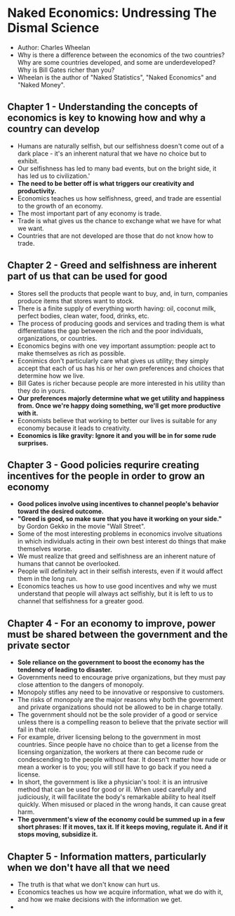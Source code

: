 # Naked Economics: Undressing The Dismal Science
- Author: Charles Wheelan
- Why is there a difference between the economics of the two countries? Why are some countries developed, and some are underdeveloped? Why is Bill Gates richer than you?
- Wheelan is the author of "Naked Statistics", "Naked Economics" and "Naked Money".

## Chapter 1 - Understanding the concepts of economics is key to knowing how and why a country can develop
- Humans are naturally selfish, but our selfishness doesn't come out of a dark place - it's an inherent natural that we have no choice but to exhibit.
- Our selfishness has led to many bad events, but on the bright side, it has led us to civilization.'
- **The need to be better off is what triggers our creativity and productivity.**
- Economics teaches us how selfishness, greed, and trade are essential to the growth of an economy.
- The most important part of any economy is trade.
- Trade is what gives us the chance to exchange what we have for what we want.
- Countries that are not developed are those that do not know how to trade.

## Chapter 2 - Greed and selfishness are inherent part of us that can be used for good
- Stores sell the products that people want to buy, and, in turn, companies produce items that stores want to stock.
- There is a finite supply of everything worth having: oil, coconut milk, perfect bodies, clean water, food, drinks, etc.
- The process of producing goods and services and trading them is what differentiates the gap between the rich and the poor individuals, organizations, or countries.
- Economics begins with one vey important assumption: people act to make themselves as rich as possible.
- Econimics don't particularly care what gives us utility; they simply accept that each of us has his or her own preferences and choices that determine how we live.
- Bill Gates is richer because people are more interested in his utility than they do in yours.
- **Our preferences majorly determine what we get utility and happiness from. Once we're happy doing something, we'll get more productive with it.**
- Economists believe that working to better our lives is suitable for any economy because it leads to creativity.
- **Economics is like gravity: Ignore it and you will be in for some rude surprises.**

## Chapter 3 - Good policies requrire creating incentives for the people in order to grow an economy
- **Good polices involve using incentives to channel people's behavior toward the desired outcome.**
- **"Greed is good, so make sure that you have it working on your side."** by Gordon Gekko in the movie "Wall Street".
- Some of the most interesting problems in economics involve situations in which individuals acting in their own best interest do things that make themselves worse.
- We must realize that greed and selfishness are an inherent nature of humans that cannot be overlooked.
- People will definitely act in their selfish interests, even if it would affect them in the long run.
- Economics teaches us how to use good incentives and why we must understand that people will always act selfishly, but it is left to us to channel that selfishness for a greater good.

## Chapter 4 - For an economy to improve, power must be shared between the government and the private sector
- **Sole reliance on the government to boost the economy has the tendency of leading to disaster.**
- Governments need to encourage prive organizations, but they must pay close attention to the dangers of monopoly.
- Monopoly stifles any need to be innovative or responsive to customers.
- The risks of monopoly are the major reasons why both the government and private organizations should not be allowed to be in charge totally.
- The government should not be the sole provider of a good or service unless there is a compelling reason to believe that the private sectior will fail in that role.
- For example, driver licensing belong to the government in most countries. Since people have no choice than to get a license from the licensing organization, the workers at there can become rude or condescending to the people without fear. It doesn't matter how rude or mean a worker is to you; you will still have to go back if you need a license.
- In short, the government is like a physician's tool: it is an intrusive method that can be used for good or ill. When used carefully and judiciously, it will facilitate the body's remarkable ability to heal itself quickly. When misused or placed in the wrong hands, it can cause great harm.
- **The government's view of the economy could be summed up in a few short phrases: If it moves, tax it. If it keeps moving, regulate it. And if it stops moving, subsidize it.**

## Chapter 5 - Information matters, particularly when we don't have all that we need
- The truth is that what we don't know can hurt us.
- Economics teaches us how we acquire information, what we do with it, and how we make decisions with the information we get.
- 
